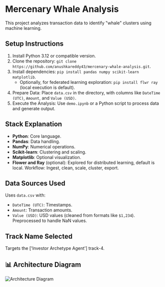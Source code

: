 # Mercenary Whale Analysis

This project analyzes transaction data to identify "whale" clusters using machine learning.

## Setup Instructions

1. Install Python 3.12 or compatible version.
2. Clone the repository: `git clone https://github.com/anushkareddy43/mercenary-whale-analysis.git`.
3. Install dependencies: `pip install pandas numpy scikit-learn matplotlib`.
   - Optionally, for federated learning exploration: `pip install flwr ray` (local execution is default).
4. Prepare Data: Place `data.csv` in the directory, with columns like `DateTime (UTC)`, `Amount`, and `Value (USD)`.
5. Execute the Analysis: Use `demo.ipynb` or a Python script to process data and generate output.

## Stack Explanation

- **Python**: Core language.
- **Pandas**: Data handling.
- **NumPy**: Numerical operations.
- **Scikit-learn**: Clustering and scaling.
- **Matplotlib**: Optional visualization.
- **Flower and Ray** (optional): Explored for distributed learning, default is local.
Workflow: Ingest, clean, scale, cluster, export.

## Data Sources Used

Uses `data.csv` with:
- `DateTime (UTC)`: Timestamps.
- `Amount`: Transaction amounts.
- `Value (USD)`: USD values (cleaned from formats like `$1,234`).
Preprocessed to handle NaN values.

## Track Name Selected

Targets the ['Investor Archetype Agent'] track-4.

## 📊 Architecture Diagram

![Architecture Diagram](docs/agent_architecture.png)

